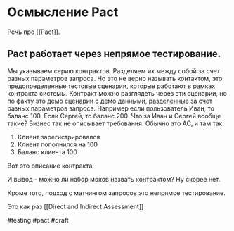 # Осмысление Pact

Речь про [[Pact]].

## Pact работает через непрямое тестирование.

Мы указываем серию контрактов. Разделяем их между собой за счет разных параметров запроса. Но это не верно называть контактом, это предопределенные тестовые сценарии, которые работают в рамках контракта системы. Контракт можно разглядеть через эти сценарии, но по факту это демо сценарии с демо данными, разделенные за счет разных параметров запроса. Например если пользователь Иван, то баланс 100. Если Сергей, то баланс 200. Что за Иван и Сергей вообще такие? Бизнес так не описывает требования. Обычно это АС, и там так:
1. Клиент зарегистрировался
2. Клиент пополнился на 100
3. Баланс клиента 100

Вот это описание контракта.

И вывод - можно ли набор моков назвать контрактом? Ну скорее нет. 

Кроме того, подход с матчингом запросов это непрямое тестирование.

Это как раз [[Direct and Indirect Assessment]]

#testing #pact
#draft